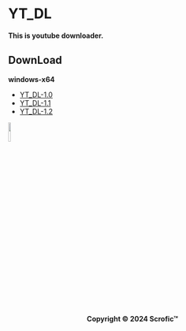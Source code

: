# YT_DL
**This is youtube downloader.**
## DownLoad  
**windows-x64**
* [YT_DL-1.0](https://github.com/Scrofic/YT_DL/raw/main/winx64%20YT_DL-1.0.7z)
* [YT_DL-1.1](https://github.com/Scrofic/YT_DL/raw/main/winx64%20YT_DL-1.1.7z)
* [YT_DL-1.2](https://github.com/Scrofic/YT_DL/raw/main/winx64%20YT_DL-1.2.7z)  
<div>
    <a href="https://github.com/Scrofic/YT_DL/blob/main/README.md">
        <img src="https://raw.githubusercontent.com/Scrofic/YT_DL/main/icon.ico" width="10%" ,alt="YT_DL">
    </a>
</div>
<center>
        <strong>Copyright © 2024 Scrofic™</strong>
</center>
